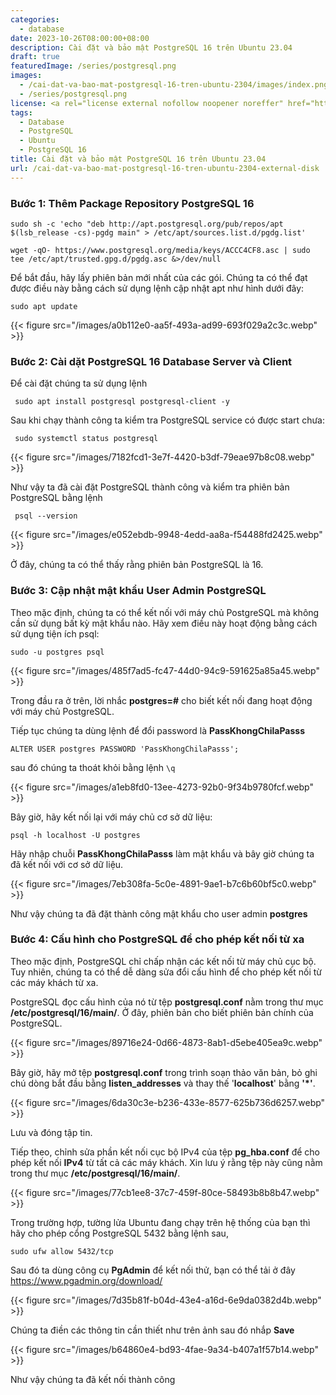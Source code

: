 ```yaml
---
categories:
  - database
date: 2023-10-26T08:00:00+08:00
description: Cài đặt và bảo mật PostgreSQL 16 trên Ubuntu 23.04
draft: true
featuredImage: /series/postgresql.png
images:
  - /cai-dat-va-bao-mat-postgresql-16-tren-ubuntu-2304/images/index.png
  - /series/postgresql.png
license: <a rel="license external nofollow noopener noreffer" href="https://creativecommons.org/licenses/by-nc/4.0/" target="_blank">CC BY-NC 4.0</a>
tags:
  - Database
  - PostgreSQL
  - Ubuntu
  - PostgreSQL 16
title: Cài đặt và bảo mật PostgreSQL 16 trên Ubuntu 23.04
url: /cai-dat-va-bao-mat-postgresql-16-tren-ubuntu-2304-external-disk
---
```


### Bước 1: Thêm Package Repository PostgreSQL 16

```shell
sudo sh -c 'echo "deb http://apt.postgresql.org/pub/repos/apt $(lsb_release -cs)-pgdg main" > /etc/apt/sources.list.d/pgdg.list'

wget -qO- https://www.postgresql.org/media/keys/ACCC4CF8.asc | sudo tee /etc/apt/trusted.gpg.d/pgdg.asc &>/dev/null
```

Để bắt đầu, hãy lấy phiên bản mới nhất của các gói. Chúng ta có thể đạt được điều này bằng cách sử dụng lệnh cập nhật apt như hình dưới đây:

```shell
sudo apt update
```

{{< figure src="/images/a0b112e0-aa5f-493a-ad99-693f029a2c3c.webp" >}}

### Bước 2: Cài dặt PostgreSQL 16 Database Server và Client

Để cài đặt chúng ta sử dụng lệnh

```shell
 sudo apt install postgresql postgresql-client -y
```

Sau khi chạy thành công ta kiểm tra PostgreSQL service có được start chưa:

```shell
 sudo systemctl status postgresql
```

{{< figure src="/images/7182fcd1-3e7f-4420-b3df-79eae97b8c08.webp" >}}

Như vậy ta đã cài đặt PostgreSQL thành công và kiểm tra phiên bản PostgreSQL bằng lệnh

```shell
 psql --version
```

{{< figure src="/images/e052ebdb-9948-4edd-aa8a-f54488fd2425.webp" >}}

Ở đây, chúng ta có thể thấy rằng phiên bản PostgreSQL là 16.

### Bước 3: Cập nhật mật khẩu User Admin PostgreSQL

Theo mặc định, chúng ta có thể kết nối với máy chủ PostgreSQL mà không cần sử dụng bất kỳ mật khẩu nào. Hãy xem điều này hoạt động bằng cách sử dụng tiện ích psql:

```shell
sudo -u postgres psql
```

{{< figure src="/images/485f7ad5-fc47-44d0-94c9-591625a85a45.webp" >}}

Trong đầu ra ở trên, lời nhắc **postgres=#** cho biết kết nối đang hoạt động với máy chủ PostgreSQL.

Tiếp tục chúng ta dùng lệnh để đổi password là **PassKhongChilaPasss**

```shell
ALTER USER postgres PASSWORD 'PassKhongChilaPasss';
```

sau đó chúng ta thoát khỏi bằng lệnh `\q`

{{< figure src="/images/a1eb8fd0-13ee-4273-92b0-9f34b9780fcf.webp" >}}

Bây giờ, hãy kết nối lại với máy chủ cơ sở dữ liệu:

```shell
psql -h localhost -U postgres
```

Hãy nhập chuỗi **PassKhongChilaPasss** làm mật khẩu và bây giờ chúng ta đã kết nối với cơ sở dữ liệu.

{{< figure src="/images/7eb308fa-5c0e-4891-9ae1-b7c6b60bf5c0.webp" >}}

Như vậy chúng ta đã đặt thành công mật khẩu cho user admin **postgres**

### Bước 4: Cấu hình cho PostgreSQL để cho phép kết nối từ xa

Theo mặc định, PostgreSQL chỉ chấp nhận các kết nối từ máy chủ cục bộ. Tuy nhiên, chúng ta có thể dễ dàng sửa đổi cấu hình để cho phép kết nối từ các máy khách từ xa.

PostgreSQL đọc cấu hình của nó từ tệp **postgresql.conf** nằm trong thư mục **/etc/postgresql/16/main/**. Ở đây, phiên bản cho biết phiên bản chính của PostgreSQL.

{{< figure src="/images/89716e24-0d66-4873-8ab1-d5ebe405ea9c.webp" >}}

Bây giờ, hãy mở tệp **postgresql.conf** trong trình soạn thảo văn bản, bỏ ghi chú dòng bắt đầu bằng **listen_addresses** và thay thế '**localhost**' bằng **'\*'**.

{{< figure src="/images/6da30c3e-b236-433e-8577-625b736d6257.webp" >}}

Lưu và đóng tập tin.

Tiếp theo, chỉnh sửa phần kết nối cục bộ IPv4 của tệp **pg_hba.conf** để cho phép kết nối **IPv4** từ tất cả các máy khách. Xin lưu ý rằng tệp này cũng nằm trong thư mục **/etc/postgresql/16/main/**.

{{< figure src="/images/77cb1ee8-37c7-459f-80ce-58493b8b8b47.webp" >}}

Trong trường hợp, tường lửa Ubuntu đang chạy trên hệ thống của bạn thì hãy cho phép cổng PostgreSQL 5432 bằng lệnh sau,

```shell
sudo ufw allow 5432/tcp
```

Sau đó ta dùng công cụ **PgAdmin** để kết nối thử, bạn có thể tải ở đây https://www.pgadmin.org/download/

{{< figure src="/images/7d35b81f-b04d-43e4-a16d-6e9da0382d4b.webp" >}}

Chúng ta điền các thông tin cần thiết như trên ảnh sau đó nhắp **Save**

{{< figure src="/images/b64860e4-bd93-4fae-9a34-b407a1f57b14.webp" >}}

Như vậy chúng ta đã kết nối thành công
